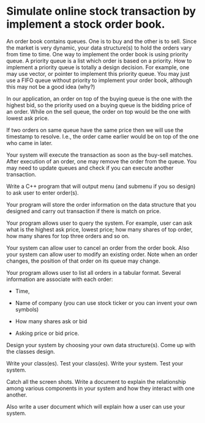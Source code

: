 # Simulate online stock transaction by implement a stock order book.

An order book contains queues. One is to buy and the other is to sell. Since the market is very dynamic, your data structure(s) to hold the orders vary from time to time. One way to implement the order book is using priority queue. A priority queue is a list which order is based on a priority. How to implement a priority queue is totally a design decision. For example, one may use vector, or pointer to implement this priority queue. You may just use a FIFO queue without priority to implement your order book, although this may not be a good idea (why?)

In our application, an order on top of the buying queue is the one with the highest bid, so the priority used on a buying queue is the bidding price of an order. While on the sell queue, the order on top would be the one with lowest ask price.

If two orders on same queue have the same price then we will use the timestamp to resolve. I.e., the order came earlier would be on top of the one who came in later.

Your system will execute the transaction as soon as the buy-sell matches. After execution of an order, one may remove the order from the queue. You may need to update queues and check if you can execute another transaction.

Write a C++ program that will output menu (and submenu if you so design) to ask user to enter order(s).

Your program will store the order information on the data structure that you designed and carry out transaction if there is match on price.

Your program allows user to query the system. For example, user can ask what is the highest ask price, lowest price; how many shares of top order, how many shares for top three orders and so on.

Your system can allow user to cancel an order from the order book. Also your system can allow user to modify an existing order. Note when an order changes, the position of that order on its queue may change.

Your program allows user to list all orders in a tabular format. Several information are associate with each order:

- Time,

- Name of company (you can use stock ticker or you can invent your own symbols)

- How many shares ask or bid

- Asking price or bid price.

Design your system by choosing your own data structure(s). Come up with the classes design.

Write your class(es). Test your class(es). Write your system. Test your system.

Catch all the screen shots. Write a document to explain the relationship among various components in your system and how they interact with one another.
 
Also write a user document which will explain how a user can use your system.
